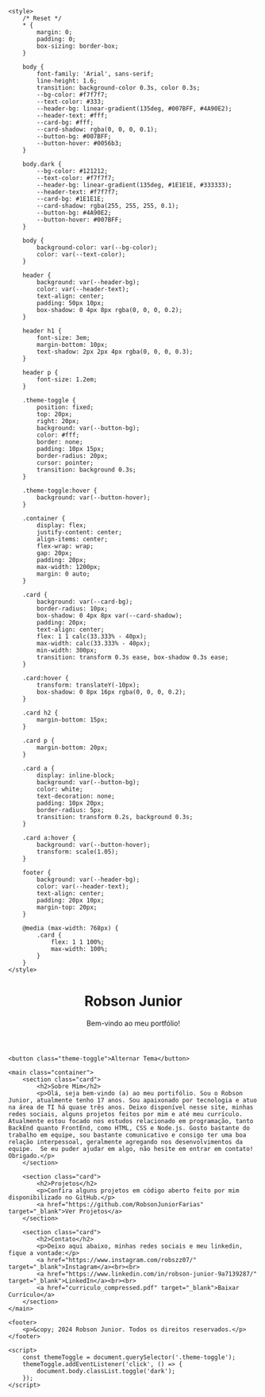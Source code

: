 <!DOCTYPE html>
<html lang="pt-BR">

<head>
    <meta charset="UTF-8">
    <meta name="viewport" content="width=device-width, initial-scale=1.0">
    <title>Portfólio - Robson Junior</title>
    <link rel="shortcut icon" href="favicon.ico" type="image/x-icon">

    <style>
        /* Reset */
        * {
            margin: 0;
            padding: 0;
            box-sizing: border-box;
        }

        body {
            font-family: 'Arial', sans-serif;
            line-height: 1.6;
            transition: background-color 0.3s, color 0.3s;
            --bg-color: #f7f7f7;
            --text-color: #333;
            --header-bg: linear-gradient(135deg, #007BFF, #4A90E2);
            --header-text: #fff;
            --card-bg: #fff;
            --card-shadow: rgba(0, 0, 0, 0.1);
            --button-bg: #007BFF;
            --button-hover: #0056b3;
        }

        body.dark {
            --bg-color: #121212;
            --text-color: #f7f7f7;
            --header-bg: linear-gradient(135deg, #1E1E1E, #333333);
            --header-text: #f7f7f7;
            --card-bg: #1E1E1E;
            --card-shadow: rgba(255, 255, 255, 0.1);
            --button-bg: #4A90E2;
            --button-hover: #007BFF;
        }

        body {
            background-color: var(--bg-color);
            color: var(--text-color);
        }

        header {
            background: var(--header-bg);
            color: var(--header-text);
            text-align: center;
            padding: 50px 10px;
            box-shadow: 0 4px 8px rgba(0, 0, 0, 0.2);
        }

        header h1 {
            font-size: 3em;
            margin-bottom: 10px;
            text-shadow: 2px 2px 4px rgba(0, 0, 0, 0.3);
        }

        header p {
            font-size: 1.2em;
        }

        .theme-toggle {
            position: fixed;
            top: 20px;
            right: 20px;
            background: var(--button-bg);
            color: #fff;
            border: none;
            padding: 10px 15px;
            border-radius: 20px;
            cursor: pointer;
            transition: background 0.3s;
        }

        .theme-toggle:hover {
            background: var(--button-hover);
        }

        .container {
            display: flex;
            justify-content: center;
            align-items: center;
            flex-wrap: wrap;
            gap: 20px;
            padding: 20px;
            max-width: 1200px;
            margin: 0 auto;
        }

        .card {
            background: var(--card-bg);
            border-radius: 10px;
            box-shadow: 0 4px 8px var(--card-shadow);
            padding: 20px;
            text-align: center;
            flex: 1 1 calc(33.333% - 40px);
            max-width: calc(33.333% - 40px);
            min-width: 300px;
            transition: transform 0.3s ease, box-shadow 0.3s ease;
        }

        .card:hover {
            transform: translateY(-10px);
            box-shadow: 0 8px 16px rgba(0, 0, 0, 0.2);
        }

        .card h2 {
            margin-bottom: 15px;
        }

        .card p {
            margin-bottom: 20px;
        }

        .card a {
            display: inline-block;
            background: var(--button-bg);
            color: white;
            text-decoration: none;
            padding: 10px 20px;
            border-radius: 5px;
            transition: transform 0.2s, background 0.3s;
        }

        .card a:hover {
            background: var(--button-hover);
            transform: scale(1.05);
        }

        footer {
            background: var(--header-bg);
            color: var(--header-text);
            text-align: center;
            padding: 20px 10px;
            margin-top: 20px;
        }

        @media (max-width: 768px) {
            .card {
                flex: 1 1 100%;
                max-width: 100%;
            }
        }
    </style>
</head>

<body>
    <header>
        <h1>Robson Junior</h1>
        <p>Bem-vindo ao meu portfólio!</p>
    </header>

    <button class="theme-toggle">Alternar Tema</button>

    <main class="container">
        <section class="card">
            <h2>Sobre Mim</h2>
            <p>Olá, seja bem-vindo (a) ao meu portifólio. Sou o Robson Junior, atualmente tenho 17 anos. Sou apaixonado por tecnologia e atuo na área de TI há quase três anos. Deixo disponível nesse site, minhas redes sociais, alguns projetos feitos por mim e até meu currículo. Atualmente estou focado nos estudos relacionado em programação, tanto BackEnd quanto FrontEnd, como HTML, CSS e Node.js. Gosto bastante do trabalho em equipe, sou bastante comunicativo e consigo ter uma boa relação interpessoal, geralmente agregando nos desenvolvimentos da equipe.  Se eu puder ajudar em algo, não hesite em entrar em contato! Obrigado.</p>
        </section>

        <section class="card">
            <h2>Projetos</h2>
            <p>Confira alguns projetos em código aberto feito por mim disponibilizado no GitHub.</p>
            <a href="https://github.com/RobsonJuniorFarias" target="_blank">Ver Projetos</a>
        </section>

        <section class="card">
            <h2>Contato</h2>
            <p>Deixo aqui abaixo, minhas redes sociais e meu linkedin, fique a vontade:</p>
            <a href="https://www.instagram.com/robszz07/" target="_blank">Instagram</a><br><br>
            <a href="https://www.linkedin.com/in/robson-junior-9a7139287/" target="_blank">LinkedIn</a><br><br>
            <a href="curriculo_compressed.pdf" target="_blank">Baixar Currículo</a>
        </section>
    </main>

    <footer>
        <p>&copy; 2024 Robson Junior. Todos os direitos reservados.</p>
    </footer>

    <script>
        const themeToggle = document.querySelector('.theme-toggle');
        themeToggle.addEventListener('click', () => {
            document.body.classList.toggle('dark');
        });
    </script>
</body>

</html>
